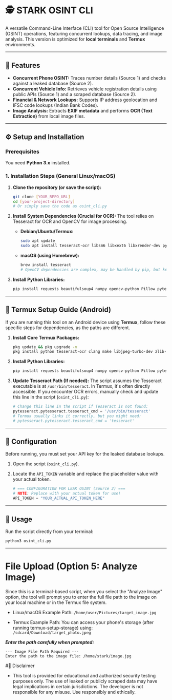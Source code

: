 # 🕵️ STARK OSINT CLI

A versatile Command-Line Interface (CLI) tool for Open Source Intelligence (OSINT) operations, featuring concurrent lookups, data tracing, and image analysis. This version is optimized for **local terminals** and **Termux** environments.

---

## 🚀 Features

* **Concurrent Phone OSINT:** Traces number details (Source 1) and checks against a leaked database (Source 2).
* **Concurrent Vehicle Info:** Retrieves vehicle registration details using public APIs (Source 1) and a scraped database (Source 2).
* **Financial & Network Lookups:** Supports IP address geolocation and IFSC code lookups (Indian Bank Codes).
* **Image Analysis:** Extracts **EXIF metadata** and performs **OCR (Text Extraction)** from local image files.

---

## ⚙️ Setup and Installation

### Prerequisites

You need **Python 3.x** installed.

### 1. Installation Steps (General Linux/macOS)

1.  **Clone the repository (or save the script):**
    ```bash
    git clone [YOUR_REPO_URL]
    cd [your-project-directory]
    # Or simply save the code as osint_cli.py
    ```

2.  **Install System Dependencies (Crucial for OCR):**
    The tool relies on Tesseract for OCR and OpenCV for image processing.

    * **Debian/Ubuntu/Termux:**
        ```bash
        sudo apt update
        sudo apt install tesseract-ocr libsm6 libxext6 libxrender-dev python3-dev build-essential
        ```
    * **macOS (using Homebrew):**
        ```bash
        brew install tesseract
        # OpenCV dependencies are complex, may be handled by pip, but keep in mind build issues.
        ```

3.  **Install Python Libraries:**
    ```bash
    pip install requests beautifulsoup4 numpy opencv-python Pillow pytesseract exifread colorama
    ```

---

## 📱 Termux Setup Guide (Android)

If you are running this tool on an Android device using **Termux**, follow these specific steps for dependencies, as the paths are different.

1.  **Install Core Termux Packages:**
    ```bash
    pkg update && pkg upgrade -y
    pkg install python tesseract-ocr clang make libjpeg-turbo-dev zlib-dev
    ```

2.  **Install Python Libraries:**
    ```bash
    pip install requests beautifulsoup4 numpy opencv-python Pillow pytesseract exifread colorama
    ```

3.  **Update Tesseract Path (If needed):**
    The script assumes the Tesseract executable is at `/usr/bin/tesseract`. In Termux, it's often directly accessible. If you encounter OCR errors, manually check and update this line in the script (`osint_cli.py`):

    ```python
    # Change this line in the script if Tesseract is not found:
    pytesseract.pytesseract.tesseract_cmd = '/usr/bin/tesseract'
    # Termux usually links it correctly, but you might need:
    # pytesseract.pytesseract.tesseract_cmd = 'tesseract'
    ```

---

## 🔑 Configuration

Before running, you must set your API key for the leaked database lookups.

1.  Open the script (`osint_cli.py`).
2.  Locate the `API_TOKEN` variable and replace the placeholder value with your actual token.

    ```python
    # === CONFIGURATION FOR LEAK OSINT (Source 2) ===
    # NOTE: Replace with your actual token for use!
    API_TOKEN = "YOUR_ACTUAL_API_TOKEN_HERE" 
    ```

---

## 🏃 Usage

Run the script directly from your terminal:

```bash
python3 osint_cli.py
```
___ 

# File Upload (Option 5: Analyze Image)
Since this is a terminal-based script, when you select the "Analyze Image" option, the tool will prompt you to enter the full file path to the image on your local machine or in the Termux file system.

- Linux/macOS Example Path: `/home/user/Pictures/target_image.jpg`

- Termux Example Path: You can access your phone's storage (after running termux-setup-storage) using: `/sdcard/Download/target_photo.jpeg`

***Enter the path carefully when prompted:***

```
--- Image File Path Required ---
Enter the path to the image file: /home/stark/image.jpg
```

#🛑 Disclaimer
- This tool is provided for educational and authorized security testing purposes only. The use of leaked or publicly scraped data may have legal implications in certain jurisdictions. The developer is not responsible for any misuse. Use responsibly and ethically.
